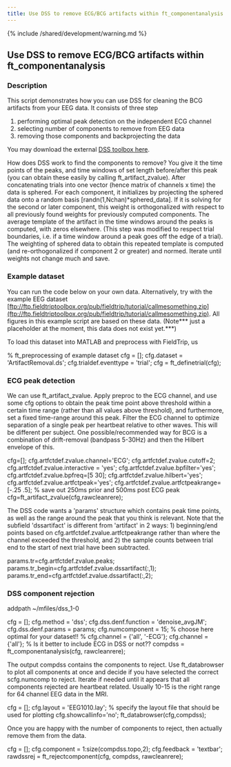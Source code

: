 ```yaml
---
title: Use DSS to remove ECG/BCG artifacts within ft_componentanalysis
---
```


{% include /shared/development/warning.md %}

## Use DSS to remove ECG/BCG artifacts within ft_componentanalysis

### Description

This script demonstrates how you can use DSS for cleaning the BCG artifacts from your EEG data. It consists of three step
 1.  performing optimal peak detection on the independent ECG channel
 2.  selecting number of components to remove from EEG data
 3.  removing those components and backprojecting the data

You may download the external [DSS toolbox here](http://www.cis.hut.fi/projects/dss).   

How does DSS work to find the components to remove?  You give it the time points of the peaks, and time windows of set length before/after this peak (you can obtain these easily by calling ft_artifact_zvalue).  After concatenating trials into one vector (hence matrix of channels x time) the data is sphered.  For each component, it initializes by projecting the sphered data onto a random basis [randn(1,Nchan)*sphered_data]. If it is solving for the second or later component, this weight is orthogonalized with respect to all previously found weights for previously computed components. The average template of the artifact in the time windows around the peaks is computed, with zeros elsewhere. (This step was modified to respect trial boundaries, i.e. if a time window around a peak goes off the edge of a trial).  The weighting of sphered data to obtain this repeated template is computed (and re-orthogonalized if component 2 or greater) and normed. Iterate until weights not change much and save.

### Example dataset

You can run the code below on your own data. Alternatively, try with the example EEG dataset [ftp://ftp.fieldtriptoolbox.org/pub/fieldtrip/tutorial/callmesomething.zip](ftp://ftp.fieldtriptoolbox.org/pub/fieldtrip/tutorial/callmesomething.zip). All figures in this example script are based on these data.   (Note*** just a placeholder at the moment, this data does not exist yet.***)

To load this dataset into MATLAB and preprocess with FieldTrip, us


  % ft_preprocessing of example dataset
  cfg = [];
  cfg.dataset = 'ArtifactRemoval.ds';
  cfg.trialdef.eventtype = 'trial';
  cfg = ft_definetrial(cfg);

### ECG peak detection

We can use ft_artifact_zvalue.  Apply preproc to the ECG channel, and use some cfg options to obtain the peak time point above threshold within a certain time range (rather than all values above threshold), and furthermore, set a fixed time-range around this peak.
Filter the ECG channel to optimize separation of a single peak per heartbeat relative to other waves.  This will be different per subject.  One possible/recommended way for BCG is a combination of drift-removal (bandpass 5-30Hz) and then the Hilbert envelope of this.


  cfg=[];
  cfg.artfctdef.zvalue.channel='ECG';
  cfg.artfctdef.zvalue.cutoff=2;
  cfg.artfctdef.zvalue.interactive = 'yes';
  cfg.artfctdef.zvalue.bpfilter='yes';
  cfg.artfctdef.zvalue.bpfreq=[5 30];
  cfg.artfctdef.zvalue.hilbert='yes';
  cfg.artfctdef.zvalue.artfctpeak='yes';
  cfg.artfctdef.zvalue.artfctpeakrange=[-.25 .5]; % save out 250ms prior and 500ms post ECG peak
  cfg=ft_artifact_zvalue(cfg,rawcleanrere);

The DSS code wants a 'params' structure which contains peak time points, as well as the range around the peak that you think is relevant.  Note that the subfield 'dssartifact' is different from 'artifact' in 2 ways: 1) beginning/end points based on cfg.artfctdef.zvalue.artfctpeakrange rather than where the channel exceeded the threshold, and 2) the sample counts between trial end to the start of next trial have been subtracted.


  params.tr=cfg.artfctdef.zvalue.peaks;
  params.tr_begin=cfg.artfctdef.zvalue.dssartifact(:,1);
  params.tr_end=cfg.artfctdef.zvalue.dssartifact(:,2);

### DSS component rejection


  addpath ~/mfiles/dss_1-0

  cfg                   = [];
  cfg.method            = 'dss';
  cfg.dss.denf.function = 'denoise_avgJM';
  cfg.dss.denf.params   = params;
  cfg.numcomponent      = 15; % choose here optimal for your dataset!!
  % cfg.channel           = {'all', '-ECG'};
  cfg.channel           = {'all'}; % Is it better to include ECG in DSS or not??
  compdss               = ft_componentanalysis(cfg, rawcleanrere);

The output compdss contains the components to reject.  Use ft_databrowser to plot all components at once and decide if you have selected the correct scfg.numcomp to reject.  Iterate if needed until it appears that all components rejected are heartbeat related.   Usually 10-15 is the right range for 64 channel EEG data in the MRI.


  cfg = [];
  cfg.layout = 'EEG1010.lay'; % specify the layout file that should be used for plotting
  cfg.showcallinfo='no';
  ft_databrowser(cfg,compdss);

Once you are happy with the number of components to reject, then actually remove them from the data.


  cfg           = [];
  cfg.component = 1:size(compdss.topo,2);
  cfg.feedback  = 'textbar';
  rawdssrej     = ft_rejectcomponent(cfg, compdss, rawcleanrere);
